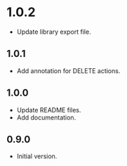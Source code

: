 # 1.0.2

- Update library export file.

## 1.0.1

- Add annotation for DELETE actions.

## 1.0.0

- Update README files.
- Add documentation.

## 0.9.0

- Initial version.
